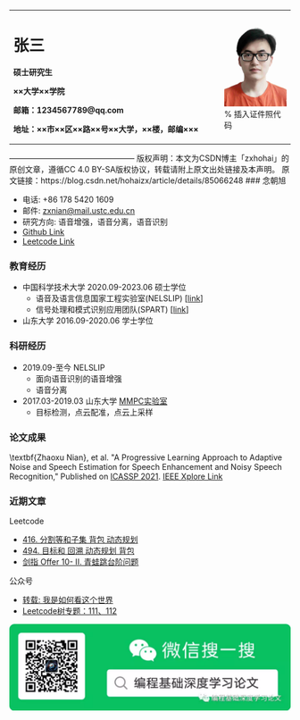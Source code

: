 <table border="0">
  <tr>
    <td width="75%">
      <h1>张三</h1>
      <p><b>硕士研究生</b></p>
      <p><b>××大学××学院</b></p>
      <p><b>邮箱：1234567789@qq.com</b></p>
      <p><b>地址：××市××区××路××号××大学，××楼，邮编×××</b></p>
    </td>
    <td width="25%">
      <img src="/photo.jpg" width="100%">      % 插入证件照代码
    </td>
  </tr>
</table>
————————————————
版权声明：本文为CSDN博主「zxhohai」的原创文章，遵循CC 4.0 BY-SA版权协议，转载请附上原文出处链接及本声明。
原文链接：https://blog.csdn.net/hohaizx/article/details/85066248
### 念朝旭

- 电话: +86 178 5420 1609
- 邮件: zxnian@mail.ustc.edu.cn
- 研究方向: 语音增强，语音分离，语音识别
- [Github Link](https://github.com/elissopp)
- [Leetcode Link](https://leetcode-cn.com/u/zxnian_ustc/)

### 教育经历

- 中国科学技术大学      2020.09-2023.06 硕士学位 
    - 语音及语言信息国家工程实验室(NELSLIP) [[link](http://nelslip.ustc.edu.cn/)]
    - 信号处理和模式识别应用团队(SPART) [[link](http://staff.ustc.edu.cn/~jundu/index.html)]
- 山东大学      2016.09-2020.06 学士学位

### 科研经历

- 2019.09-至今    NELSLIP
    - 面向语音识别的语音增强
    - 语音分离
- 2017.03-2019.03   山东大学 [MMPC实验室](www.mmpc.pw)
    - 目标检测，点云配准，点云上采样

### 论文成果

\textbf{Zhaoxu Nian}, et al. "A Progressive Learning Approach to Adaptive Noise and Speech Estimation for Speech Enhancement and Noisy Speech Recognition," Published on [ICASSP 2021](https://2021.ieeeicassp.org/). [IEEE Xplore Link](https://ieeexplore.ieee.org/document/9413395)


### 近期文章

Leetcode
- [416. 分割等和子集 背包 动态规划](https://leetcode-cn.com/problems/partition-equal-subset-sum/solution/416-fen-ge-deng-he-zi-ji-bei-bao-dong-ta-ip91/)
- [494. 目标和 回溯 动态规划 背包](https://leetcode-cn.com/problems/target-sum/solution/494-mu-biao-he-by-zxnian_ustc-fqey/)
- [剑指 Offer 10- II. 青蛙跳台阶问题](https://leetcode-cn.com/problems/qing-wa-tiao-tai-jie-wen-ti-lcof/solution/jian-zhi-offer-10-ii-qing-wa-tiao-tai-ji-8cdk/)

公众号
- [转载: 我是如何看这个世界](https://mp.weixin.qq.com/s?__biz=MzAwNjY3MzExOQ==&mid=2247484009&idx=1&sn=906b83edc3431d3eb6a3da942d0743c3&chksm=9b0885d9ac7f0ccf28792f9a313ab84d8dca87e520162afbb99947e30bd7b8aca5f1293c32d8&token=1523695542&lang=zh_CN#rd)
- [Leetcode树专题：111、112](https://mp.weixin.qq.com/s?__biz=MzAwNjY3MzExOQ==&mid=2247484005&idx=1&sn=32db038fc3d64347ce8dd8a17eb68368&chksm=9b0885d5ac7f0cc3dd68945262251baae829596197eb10e42442e7fd8eca48e53b2547ba4ce6&token=1523695542&lang=zh_CN#rd)

![公众号](/title.png)

